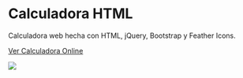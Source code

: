 # Calculadora HTML
Calculadora web hecha con HTML, jQuery, Bootstrap y Feather Icons.

<a href="https://calculadora.ar">Ver Calculadora Online</a>

<img src="https://calculadora.ar/calculadora/images/github.png">
